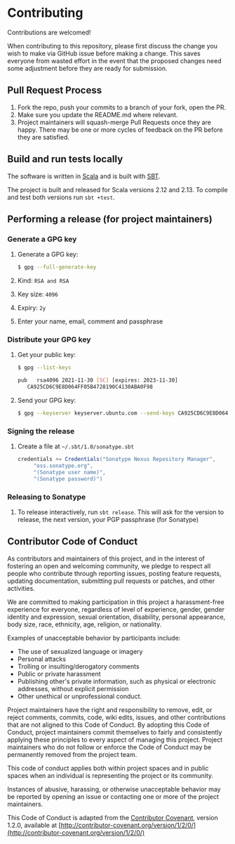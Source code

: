 # Contributing

Contributions are welcomed!

When contributing to this repository, please first discuss the change you wish to make via GitHub issue before making a change. This saves everyone from wasted effort in the event that the proposed changes need some adjustment before they are ready for submission.

## Pull Request Process

1. Fork the repo, push your commits to a branch of your fork, open the PR.
2. Make sure you update the README.md where relevant.
3. Project maintainers will squash-merge Pull Requests once they are happy. There may be one or more cycles of feedback on the PR before they are satisfied.

## Build and run tests locally

The software is written in [Scala](https://scala-lang.org/) and is built with [SBT](http://www.scala-sbt.org/).

The project is built and released for Scala versions 2.12 and 2.13. To compile and test both versions run `sbt +test`.

## Performing a release (for project maintainers)

### Generate a GPG key

1. Generate a GPG key:

   ```bash
   $ gpg --full-generate-key
   ```

2. Kind: `RSA and RSA`
3. Key size: `4096`
4. Expiry: `2y`
5. Enter your name, email, comment and passphrase

### Distribute your GPG key

1. Get your public key:

   ```bash
   $ gpg --list-keys

   pub   rsa4096 2021-11-30 [SC] [expires: 2023-11-30]
      CA925CD6C9E8D064FF05B4728190C4130ABA0F98
   ```

2. Send your GPG key:

   ```bash
   $ gpg --keyserver keyserver.ubuntu.com --send-keys CA925CD6C9E8D064FF05B4728190C4130ABA0F98
   ```

### Signing the release

1. Create a file at `~/.sbt/1.0/sonatype.sbt`

   ```sbt
   credentials += Credentials("Sonatype Nexus Repository Manager",
        "oss.sonatype.org",
        "(Sonatype user name)",
        "(Sonatype password)")
   ```

### Releasing to Sonatype

1. To release interactively, run `sbt release`. This will ask for the version to release, the next version, your PGP passphrase (for Sonatype)

## Contributor Code of Conduct

As contributors and maintainers of this project, and in the interest of fostering an open and welcoming community, we pledge to respect all people who contribute through reporting issues, posting feature requests, updating documentation, submitting pull requests or patches, and other activities.

We are committed to making participation in this project a harassment-free experience for everyone, regardless of level of experience, gender, gender identity and expression, sexual orientation, disability, personal appearance, body size, race, ethnicity, age, religion, or nationality.

Examples of unacceptable behavior by participants include:

- The use of sexualized language or imagery
- Personal attacks
- Trolling or insulting/derogatory comments
- Public or private harassment
- Publishing other's private information, such as physical or electronic addresses, without explicit permission
- Other unethical or unprofessional conduct.

Project maintainers have the right and responsibility to remove, edit, or reject comments, commits, code, wiki edits, issues, and other contributions that are not aligned to this Code of Conduct. By adopting this Code of Conduct, project maintainers commit themselves to fairly and consistently applying these principles to every aspect of managing this project. Project maintainers who do not follow or enforce the Code of Conduct may be permanently removed from the project team.

This code of conduct applies both within project spaces and in public spaces when an individual is representing the project or its community.

Instances of abusive, harassing, or otherwise unacceptable behavior may be reported by opening an issue or contacting one or more of the project maintainers.

This Code of Conduct is adapted from the [Contributor Covenant](http://contributor-covenant.org), version 1.2.0, available at [http://contributor-covenant.org/version/1/2/0/](http://contributor-covenant.org/version/1/2/0/)
